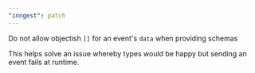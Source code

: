 ```yaml
---
"inngest": patch
---
```


Do not allow objectish `[]` for an event's `data` when providing schemas

This helps solve an issue whereby types would be happy but sending an event fails at runtime.
